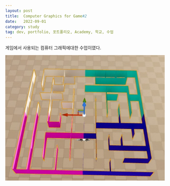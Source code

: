 ```yaml
---
layout: post
title:  Computer Graphics for Game#2
date:   2022-09-01
category: study
tag: dev, portfolio, 포트폴리오, Academy, 학교, 수업
---
```



게임에서 사용되는 컴퓨터 그래픽에대한 수업이였다.

![Alt text](<../../assets/img/portfolio/maze seed3.jpg>)